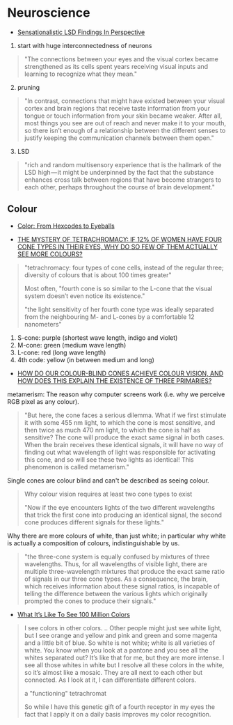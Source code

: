 # Neuroscience

* [Sensationalistic LSD Findings In Perspective](https://primemind.com/the-mysteries-of-lsd-the-fmri-brain-scans-a7c01b41da7b)

1. start with huge interconnectedness of neurons

> "The connections between your eyes and the visual cortex became strengthened as its cells spent years receiving visual inputs and learning to recognize what they mean."

2. pruning

> "In contrast, connections that might have existed between your visual cortex and brain regions that receive taste information from your tongue or touch information from your skin became weaker. After all, most things you see are out of reach and never make it to your mouth, so there isn’t enough of a relationship between the different senses to justify keeping the communication channels between them open."

3. LSD

> "rich and random multisensory experience that is the hallmark of the LSD high — it might be underpinned by the fact that the substance enhances cross talk between regions that have become strangers to each other, perhaps throughout the course of brain development."

## Colour

* [Color: From Hexcodes to Eyeballs](http://jamie-wong.com/post/color/)

* [THE MYSTERY OF TETRACHROMACY: IF 12% OF WOMEN HAVE FOUR CONE TYPES IN THEIR EYES, WHY DO SO FEW OF THEM ACTUALLY SEE MORE COLOURS?](https://theneurosphere.com/2015/12/17/the-mystery-of-tetrachromacy-if-12-of-women-have-four-cone-types-in-their-eyes-why-do-so-few-of-them-actually-see-more-colours/)

> "tetrachromacy: four types of cone cells, instead of the regular three; diversity of colours that is about 100 times greater"
>
> Most often, "fourth cone is so similar to the L-cone that the visual system doesn’t even notice its existence."
>
> "the light sensitivity of her fourth cone type was ideally separated from the neighbouring M- and L-cones by a comfortable 12 nanometers"

1. S-cone: purple (shortest wave length, indigo and violet)
2. M-cone: green (medium wave length)
3. L-cone: red (long wave length)
4. 4th code: yellow (in between medium and long)

* [HOW DO OUR COLOUR-BLIND CONES ACHIEVE COLOUR VISION, AND HOW DOES THIS EXPLAIN THE EXISTENCE OF THREE PRIMARIES?](https://theneurosphere.com/2015/12/07/why-are-all-the-colours-we-experience-composed-of-three-primaries/)

metamerism: The reason why computer screens work (i.e. why we perceive RGB pixel as any colour).

> "But here, the cone faces a serious dilemma. What if we first stimulate it with some 455 nm light, to which the cone is most sensitive, and then twice as much 470 nm light, to which the cone is half as sensitive? The cone will produce the exact same signal in both cases. When the brain receives these identical signals, it will have no way of finding out what wavelength of light was responsible for activating this cone, and so will see these two lights as identical! This phenomenon is called metamerism."

Single cones are colour blind and can't be described as seeing colour.

> Why colour vision requires at least two cone types to exist
>
> "Now if the eye encounters lights of the two different wavelengths that trick the first cone into producing an identical signal, the second cone produces different signals for these lights."

Why there are more colours of white, than just white; in particular why white is actually a composition of colours, indistinguishable by us.

> "the three-cone system is equally confused by mixtures of three wavelengths. Thus, for all wavelengths of visible light, there are multiple three-wavelength mixtures that produce the exact same ratio of signals in our three cone types. As a consequence, the brain, which receives information about these signal ratios, is incapable of telling the difference between the various lights which originally prompted the cones to produce their signals."

* [What It’s Like To See 100 Million Colors](http://nymag.com/scienceofus/2015/02/what-like-see-a-hundred-million-colors.html)

> I see colors in other colors. .. Other people might just see white light, but I see orange and yellow and pink and green and some magenta and a little bit of blue. So white is not white; white is all varieties of white. You know when you look at a pantone and you see all the whites separated out? It’s like that for me, but they are more intense. I see all those whites in white but I resolve all these colors in the white, so it’s almost like a mosaic. They are all next to each other but connected. As I look at it, I can differentiate different colors.
>
> a "functioning" tetrachromat
>
> So while I have this genetic gift of a fourth receptor in my eyes the fact that I apply it on a daily basis improves my color recognition.
